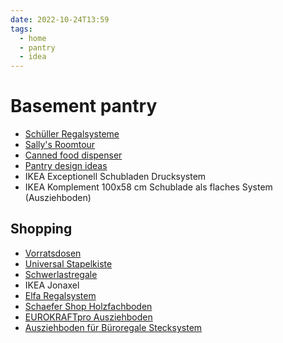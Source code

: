 ```yaml
---
date: 2022-10-24T13:59
tags:
  - home
  - pantry
  - idea
---
```


# Basement pantry

- [Schüller Regalsysteme](https://www.schueller.de/de/hausarbeit/hauswirtschaftsraum)
- [Sally's Roomtour](https://www.youtube.com/watch?v=_xYEpD6niuc)
- [Canned food dispenser](https://www.youtube.com/watch?v=qC0Ue9bLwBg)
- [Pantry design ideas](https://www.pinterest.de/pin/176836722847214726)
- IKEA Exceptionell Schubladen Drucksystem
- IKEA Komplement 100x58 cm Schublade als flaches System (Ausziehboden)

## Shopping

- [Vorratsdosen](https://www.amazon.de/Vtopmart-Vorratsdosen-Schüttdose-Frischhaltedosen-Kunsstoff/dp/B0967WM727)
- [Universal Stapelkiste](https://www.amazon.de/Universal-Stapelkiste-Massivholz-3er-Set/dp/B004SKU238)
- [Schwerlastregale](https://www.certeo.de/mega-deal-2x-schwerlastregale-1x-eckregal-c25844)
- IKEA Jonaxel
- [Elfa Regalsystem](https://www.mein-hauswirtschaftsraum.de/elfa-regalsystem-im-hauswirtschaftsraum/shop-und-preise/)
- [Schaefer Shop Holzfachboden](https://www.schaefer-shop.de/p/holzfachboden-eingelassen-b-1273-mm)
- [EUROKRAFTpro Ausziehboden](https://www.kaiserkraft.de/zubehoer/ausziehboeden-garderobenauszuege/ausziehboden/bxt-450-x-540-mm/p/M1006720/)
- [Ausziehboden für Büroregale Stecksystem](https://www.palettenregalprofi.de/ausziehboden-fuer-bueroregale-stecksystem)
